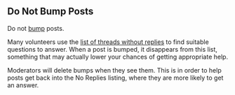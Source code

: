 ## Do Not Bump Posts

Do not [bump](https://en.wikipedia.org/wiki/Internet_forum#Bumping) posts.

Many volunteers use the [list of threads without replies](https://wordpress.org/support/view/no-replies) to find suitable questions to answer. When a post is bumped, it disappears from this list, something that may actually lower your chances of getting appropriate help. 

Moderators will delete bumps when they see them. This is in order to help posts get back into the No Replies listing, where they are more likely to get an answer.